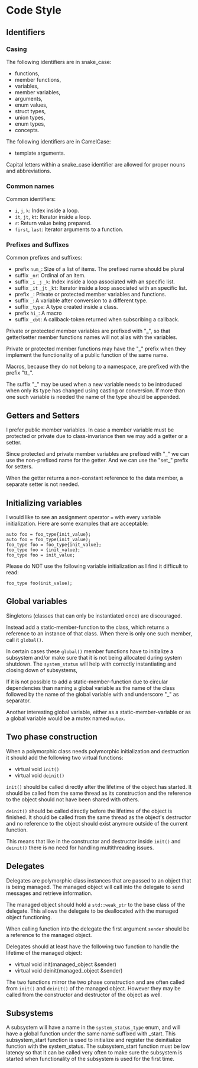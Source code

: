 Code Style
==========

Identifiers
-----------

### Casing

The following identifiers are in snake\_case:

 - functions,
 - member functions,
 - variables,
 - member variables,
 - arguments,
 - enum values,
 - struct types,
 - union types,
 - enum types,
 - concepts.

The following identifiers are in CamelCase:

 - template arguments.

Capital letters within a snake\_case identifier are allowed for proper nouns and
abbreviations.

### Common names

Common identifiers:

 - `i`, `j`, `k`: Index inside a loop.
 - `it`, `jt`, `kt`: Iterator inside a loop.
 - `r`: Return value being prepared.
 - `first`, `last`: Iterator arguments to a function.

### Prefixes and Suffixes

Common prefixes and suffixes:

 - prefix `num_`: Size of a list of items. The prefixed name should be plural
 - suffix `_nr`: Ordinal of an item.
 - suffix `_i` `_j` `_k`: Index inside a loop associated with an specific list.
 - suffix `_it` `_jt` `_kt`: Iterator inside a loop associated with an specific list.
 - prefix `_`: Private or protected member variables and functions.
 - suffix `_`: A variable after conversion to a different type.
 - suffix `_type`: A type created inside a class.
 - prefix `hi_`: A macro
 - suffix `_cbt`: A callback-token returned when subscribing a callback.

Private or protected member variables are prefixed with "\_", so that
getter/setter member functions names will not alias with the variables.

Private or protected member functions may have the "\_" prefix when they
implement the functionality of a public function of the same name.

Macros, because they do not belong to a namespace, are prefixed with the prefix "tt\_".

The suffix "\_" may be used when a new variable needs to be introduced
when only its type has changed using casting or conversion.
If more than one such variable is needed the name of the type should be appended.

Getters and Setters
-------------------
I prefer public member variables. In case a member variable must be protected or
private due to class-invariance then we may add a getter or a setter.

Since protected and private member variables are prefixed with "\_" we can
use the non-prefixed name for the getter. And we can use the "set\_" prefix
for setters.

When the getter returns a non-constant reference to the data member, a separate
setter is not needed.

Initializing variables
----------------------
I would like to see an assignment operator `=` with every variable initialization.
Here are some examples that are acceptable:
```
auto foo = foo_type{init_value};
auto foo = foo_type(init_value);
foo_type foo = foo_type{init_value};
foo_type foo = {init_value};
foo_type foo = init_value;
```

Please do NOT use the following variable initialization as I find it difficult to read:
```
foo_type foo(init_value);
```

Global variables
----------------

Singletons (classes that can only be instantiated once) are discouraged.

Instead add a static-member-function to the class, which returns a reference to an instance
of that class. When there is only one such member, call it `global()`.

In certain cases these `global()` member functions have to initialize a subsystem and/or make
sure that it is not being allocated during system shutdown. The `system_status` will
help with correctly instantiating and closing down of subsystems,

If it is not possible to add a static-member-function due to circular dependencies than
naming a global variable as the name of the class followed by the name of the global variable with
and underscore "\_" as separator.

Another interesting global variable, either as a static-member-variable or as a global
variable would be a mutex named `mutex`.

Two phase construction
----------------------

When a polymorphic class needs polymorphic initialization and destruction it should
add the following two virtual functions:

 - virtual void `init()`
 - virtual void `deinit()`

`init()` should be called directly after the lifetime of the object has started. It should be called
from the same thread as its construction and the reference to the object should not have been shared
with others.

`deinit()` should be called directly before the lifetime of the object is finished. It should be called
from the same thread as the object's destructor and no reference to the object should exist anymore outside
of the current function.

This means that like in the constructor and destructor inside `init()` and `deinit()` there is no need
for handling multithreading issues.

Delegates
---------

Delegates are polymorphic class instances that are passed to an object that is being managed.
The managed object will call into the delegate to send messages and retrieve information.

The managed object should hold a `std::weak_ptr` to the base class of the delegate. This allows the
delegate to be deallocated with the managed object functioning.

When calling function into the delegate the first argument `sender` should be a reference to the managed
object.

Delegates should at least have the following two function to handle the lifetime of the managed object:

 - virtual void init(managed\_object &sender)
 - virtual void deinit(managed\_object &sender)

The two functions mirror the two phase construction and are often called from `init()` and `deinit()` of the managed
object. However they may be called from the constructor and destructor of the object as well.

Subsystems
----------

A subsystem will have a name in the `system_status_type` enum, and will have a global function under the same name
suffixed with \_start. This subsystem\_start function is used to initialize and register the deinitialize function
with the system\_status. The subsystem\_start function must be low latency so that it can be called very often to make
sure the subsystem is started when functionality of the subsystem is used for the first time.
